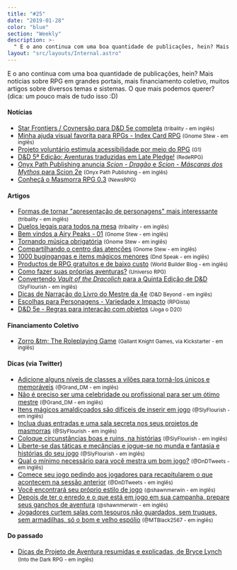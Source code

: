 ```yaml
---
title: "#25"
date: "2019-01-28"
color: "blue"
section: "Weekly"
description: >-
  " E o ano continua com uma boa quantidade de publicações, hein? Mais notícias sobre RPG em grandes portais, mais financiamento coletivo, muitos artigos sobre diversos temas e sistemas. O que mais podemos querer? (dica: um pouco mais de tudo isso :D)"
layout: "src/layouts/Internal.astro"
---
```


E o ano continua com uma boa quantidade de publicações, hein? Mais notícias sobre RPG em grandes portais, mais financiamento coletivo, muitos artigos sobre diversos temas e sistemas. O que mais podemos querer? (dica: um pouco mais de tudo isso :D)

#### Notícias

- [Star Frontiers / Covnersão para D&D 5e completa] <small>(tribality - em inglês)</small>
- [Minha ajuda visual favorita para RPGs - Index Card RPG] <small>(Gnome Stew - em inglês)</small>
- [Projeto voluntário estimula acessibilidade por meio do RPG] <small>(G1)</small>
- [D&D 5ª Edição: Aventuras traduzidas em Late Pledge!] <small>(RedeRPG)</small>
- [Onyx Path Publishing anuncia _Scion - Dragão_ e _Scion - Máscaras dos Mythos_ para Scion 2e] <small>(Onyx Path Publishing - em inglês)</small>
- [Conheçã o Masmorra RPG 0.3] <small>(NewsRPG)</small>

#### Artigos

- [Formas de tornar "apresentação de personagens" mais interessante] <small>(tribality - em inglês)</small>
- [Duelos legais para todos na mesa] <small>(tribality - em inglês)</small>
- [Bem vindos a Airy Peaks - 01] <small>(Gnome Stew - em inglês)</small>
- [Tornando música obrigatória] <small>(Gnome Stew - em inglês)</small>
- [Compartilhando o centro das atenções] <small>(Gnome Stew - em inglês)</small>
- [1000 bugingangas e items mágicos menores] <small>(Dnd Speak - em inglês)</small>
- [Productos de RPG gratuitos e de baixo custo] <small>(World Builder Blog - em inglês)</small>
- [Como fazer suas próprias aventuras?] <small>(Universo RPG)</small>
- [Convertendo _Vault of the Dracolich_ para a Quinta Edição de D&D] <small>(SlyFlourish - em inglês)</small>
- [Dicas de Narração do Livro do Mestre da 4e] <small>(D&D Beyond - em inglês)</small>
- [Escolhas para Personagens - Variedade x Impacto] <small>(RPGista)</small>
- [D&D 5e - Regras para interação com objetos] <small>(Joga o D20)</small>

#### Financiamento Coletivo

- [Zorro &tm; The Roleplaying Game] <small>(Gallant Knight Games, via Kickstarter - em inglês)</small>

#### Dicas (via Twitter)

- [Adicione alguns níveis de classes a vilões para torná-los únicos e memoráveis] <small>(@Grand_DM - em inglês)</small>
- [Não é preciso ser uma celebridade ou profissional para ser um ótimo mestre] <small>(@Grand_DM - em inglês)</small>
- [Itens mágicos amaldiçoados são difíceis de inserir em jogo] <small>(@SlyFlourish - em inglês)</small>
- [Inclua duas entradas e uma sala secreta nos seus projetos de masmorras] <small>(@SlyFlourish - em inglês)</small>
- [Coloque circunstâncias boas e ruins, na histórias] <small>(@SlyFlourish - em inglês)</small>
- [Liberte-se das táticas e mecâncias e jogue-se no munda e fantasia e histórias do seu jogo] <small>(@SlyFlourish - em inglês)</small>
- [Qual o mínimo necessário para você mestra um bom jogo?] <small>(@DnDTweets - em inglês)</small>
- [Comece seu jogo pedindo aos jogadores para recapitularem o que acontecem na sessão anterior] <small>(@DnDTweets - em inglês)</small>
- [Você encontrará seu próprio estilo de jogo] <small>(@shawnmerwin - em inglês)</small>
- [Depois de ter o enredo e o que está em jogo em sua campanha, prepare seus ganchos de aventura] <small>(@shawnmerwin - em inglês)</small>
- [Jogadores curtem salas com tesouros não guardados, sem truques, sem armadilhas, só o bom e velho espólio] <small>(@MTBlack2567 - em inglês)</small>

#### Do passado

- [Dicas de Projeto de Aventura resumidas e explicadas, de Bryce Lynch] <small>(Into the Dark RPG - em inglês)</small>

[star frontiers / covnersão para d&d 5e completa]: https://www.tribality.com/2019/01/31/star-frontiers/
[minha ajuda visual favorita para rpgs - index card rpg]: https://gnomestew.com/my-favourite-visual-aid-for-ttrpgs-the-index-card-rpg/
[projeto voluntário estimula acessibilidade por meio do rpg]: https://g1.globo.com/sp/santos-regiao/educacao/noticia/2019/02/02/projeto-voluntario-estimula-acessibilidade-por-meio-do-rpg.ghtml
[d&d 5ª edição: aventuras traduzidas em late pledge!]: https://www.rederpg.com.br/2019/02/01/dd-5a-edicao-aventuras-traduzidas-em-late-pledge/
[onyx path publishing anuncia _scion - dragão_ e _scion - máscaras dos mythos_ para scion 2e]: http://theonyxpath.com/onyx-path-publishing-announces-scion-dragon-and-scion-masks-of-the-mythos-supplements-for-the-scion-2nd-edition-rpg/
[conheçã o masmorra rpg 0.3]: https://newsrpg.wordpress.com/2019/01/29/conheca-masmorra-rpg-0-3/
[formas de tornar "apresentação de personagens" mais interessante]: https://www.tribality.com/2019/01/28/ways-to-make-classic-character-introductions-more-interesting/
[duelos legais para todos na mesa]: https://www.tribality.com/2019/02/01/duels-that-are-fun-for-everyone-at-the-table/
[bem vindos a airy peaks - 01]: https://gnomestew.com/welcome-to-the-airy-peaks-01/
[tornando música obrigatória]: https://gnomestew.com/making-music-mandatory/
[compartilhando o centro das atenções]: https://gnomestew.com/sharing-and-shining-the-spotlight/
[1000 bugingangas e items mágicos menores]: http://dndspeak.com/2019/01/100-interesting-trinkets-and-minor-magic-items/
[productos de rpg gratuitos e de baixo custo]: https://worldbuilderblog.me/2019/01/31/affordable-rpg-products/
[como fazer suas próprias aventuras?]: https://universorpg.com/bau-do-mestre/dicas/como-fazer-suas-proprias-aventuras/
[convertendo _vault of the dracolich_ para a quinta edição de d&d]: http://slyflourish.com/using_vault_of_the_dracolich.html
[dicas de narração do livro do mestre da 4e]: https://www.dndbeyond.com/posts/414-dungeon-mastering-tips-from-the-4th-edition
[escolhas para personagens - variedade x impacto]: http://rpgista.com.br/2019/01/30/escolhas-para-personagens/
[d&d 5e - regras para interação com objetos]: https://jogaod20.blogspot.com/2019/01/5e-objetos.html
[zorro &tm; the roleplaying game]: https://www.kickstarter.com/projects/gallantknightgames/zorrotm-the-roleplaying-game
[adicione alguns níveis de classes a vilões para torná-los únicos e memoráveis]: https://twitter.com/Grand_DM/status/1089867146191142912
[não é preciso ser uma celebridade ou profissional para ser um ótimo mestre]: https://twitter.com/Grand_DM/status/1092046483174641665
[itens mágicos amaldiçoados são difíceis de inserir em jogo]: https://twitter.com/SlyFlourish/status/1092151025560113154
[inclua duas entradas e uma sala secreta nos seus projetos de masmorras]: https://twitter.com/SlyFlourish/status/1091381323741175809
[coloque circunstâncias boas e ruins, na histórias]: https://twitter.com/SlyFlourish/status/1090671491505668096
[liberte-se das táticas e mecâncias e jogue-se no munda e fantasia e histórias do seu jogo]: https://twitter.com/SlyFlourish/status/1089916484715974656
[qual o mínimo necessário para você mestra um bom jogo?]: https://twitter.com/DnDTweets/status/1090684576383594496
[comece seu jogo pedindo aos jogadores para recapitularem o que acontecem na sessão anterior]: https://twitter.com/DnDTweets/status/1089959798785916928
[você encontrará seu próprio estilo de jogo]: https://twitter.com/shawnmerwin/status/1089918100257026048
[depois de ter o enredo e o que está em jogo em sua campanha, prepare seus ganchos de aventura]: https://twitter.com/shawnmerwin/status/1090655044188422145
[jogadores curtem salas com tesouros não guardados, sem truques, sem armadilhas, só o bom e velho espólio]: https://twitter.com/MTBlack2567/status/1091635870187192321
[dicas de projeto de aventura resumidas e explicadas, de bryce lynch]: http://into-the-dark-rpg.blogspot.com/2016/07/bryce-lynchs-adventure-design-tips.html
